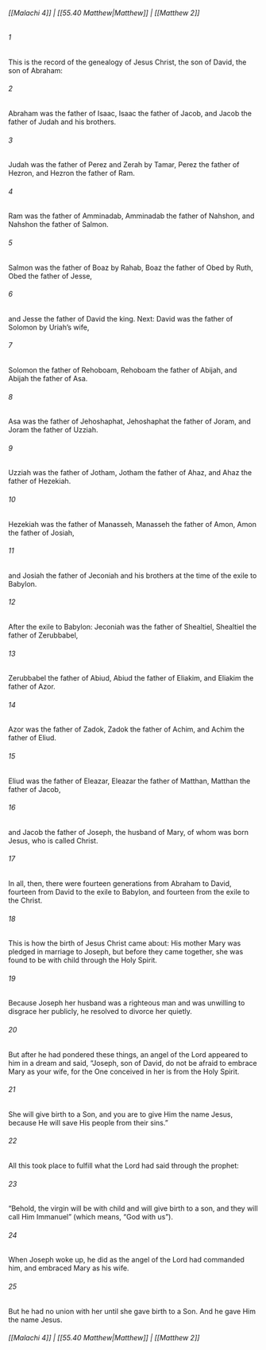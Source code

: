 
###### [[Malachi 4]] | [[55.40 Matthew|Matthew]] | [[Matthew 2]]

###### 1
This is the record of the genealogy of Jesus Christ, the son of David, the son of Abraham:
###### 2
Abraham was the father of Isaac, Isaac the father of Jacob, and Jacob the father of Judah and his brothers.
###### 3
Judah was the father of Perez and Zerah by Tamar, Perez the father of Hezron, and Hezron the father of Ram.
###### 4
Ram was the father of Amminadab, Amminadab the father of Nahshon, and Nahshon the father of Salmon.
###### 5
Salmon was the father of Boaz by Rahab, Boaz the father of Obed by Ruth, Obed the father of Jesse,
###### 6
and Jesse the father of David the king. Next: David was the father of Solomon by Uriah’s wife,
###### 7
Solomon the father of Rehoboam, Rehoboam the father of Abijah, and Abijah the father of Asa.
###### 8
Asa was the father of Jehoshaphat, Jehoshaphat the father of Joram, and Joram the father of Uzziah.
###### 9
Uzziah was the father of Jotham, Jotham the father of Ahaz, and Ahaz the father of Hezekiah.
###### 10
Hezekiah was the father of Manasseh, Manasseh the father of Amon, Amon the father of Josiah,
###### 11
and Josiah the father of Jeconiah and his brothers at the time of the exile to Babylon.
###### 12
After the exile to Babylon: Jeconiah was the father of Shealtiel, Shealtiel the father of Zerubbabel,
###### 13
Zerubbabel the father of Abiud, Abiud the father of Eliakim, and Eliakim the father of Azor.
###### 14
Azor was the father of Zadok, Zadok the father of Achim, and Achim the father of Eliud.
###### 15
Eliud was the father of Eleazar, Eleazar the father of Matthan, Matthan the father of Jacob,
###### 16
and Jacob the father of Joseph, the husband of Mary, of whom was born Jesus, who is called Christ.
###### 17
In all, then, there were fourteen generations from Abraham to David, fourteen from David to the exile to Babylon, and fourteen from the exile to the Christ.
###### 18
This is how the birth of Jesus Christ came about: His mother Mary was pledged in marriage to Joseph, but before they came together, she was found to be with child through the Holy Spirit.
###### 19
Because Joseph her husband was a righteous man and was unwilling to disgrace her publicly, he resolved to divorce her quietly.
###### 20
But after he had pondered these things, an angel of the Lord appeared to him in a dream and said, “Joseph, son of David, do not be afraid to embrace Mary as your wife, for the One conceived in her is from the Holy Spirit.
###### 21
She will give birth to a Son, and you are to give Him the name Jesus, because He will save His people from their sins.”
###### 22
All this took place to fulfill what the Lord had said through the prophet:
###### 23
“Behold, the virgin will be with child and will give birth to a son, and they will call Him Immanuel” (which means, “God with us”).
###### 24
When Joseph woke up, he did as the angel of the Lord had commanded him, and embraced Mary as his wife.
###### 25
But he had no union with her until she gave birth to a Son. And he gave Him the name Jesus.

###### [[Malachi 4]] | [[55.40 Matthew|Matthew]] | [[Matthew 2]]
